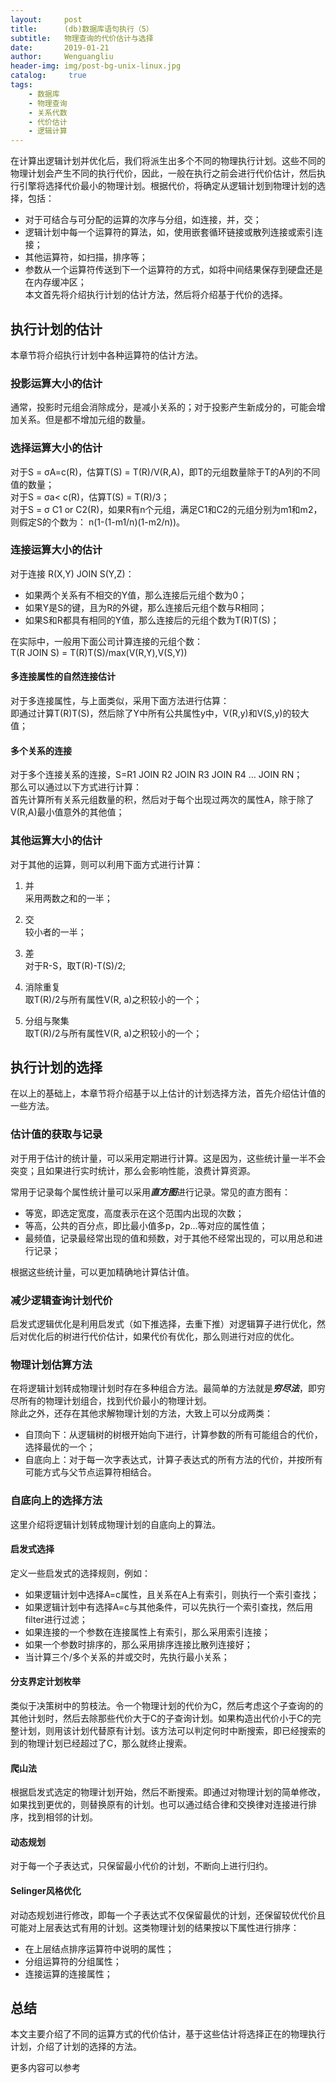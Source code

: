 ```yaml
---
layout:     post
title:      (db)数据库语句执行（5）
subtitle:   物理查询的代价估计与选择
date:       2019-01-21
author:     Wenguangliu
header-img: img/post-bg-unix-linux.jpg
catalog: 	 true
tags:
    - 数据库
    - 物理查询
    - 关系代数
    - 代价估计
    - 逻辑计算
---
```


在计算出逻辑计划并优化后，我们将派生出多个不同的物理执行计划。这些不同的物理计划会产生不同的执行代价，因此，一般在执行之前会进行代价估计，然后执行引擎将选择代价最小的物理计划。根据代价，将确定从逻辑计划到物理计划的选择，包括：   
- 对于可结合与可分配的运算的次序与分组，如连接，并，交；    
- 逻辑计划中每一个运算符的算法，如，使用嵌套循环链接或散列连接或索引连接；   
- 其他运算符，如扫描，排序等；   
- 参数从一个运算符传送到下一个运算符的方式，如将中间结果保存到硬盘还是在内存缓冲区；  
本文首先将介绍执行计划的估计方法，然后将介绍基于代价的选择。

## 执行计划的估计
本章节将介绍执行计划中各种运算符的估计方法。   

### 投影运算大小的估计
通常，投影时元组会消除成分，是减小关系的；对于投影产生新成分的，可能会增加关系。但是都不增加元组的数量。

### 选择运算大小的估计
对于S = σA=c(R)，估算T(S) = T(R)/V(R,A)，即T的元组数量除于T的A列的不同值的数量；   
对于S = σa< c(R)，估算T(S) = T(R)/3；   
对于S = σ C1 or C2(R)，如果R有n个元组，满足C1和C2的元组分别为m1和m2，则假定S的个数为： n(1-(1-m1/n)(1-m2/n))。  

### 连接运算大小的估计
对于连接 R(X,Y) JOIN S(Y,Z)：   
- 如果两个关系有不相交的Y值，那么连接后元组个数为0；   
- 如果Y是S的键，且为R的外键，那么连接后元组个数与R相同；   
- 如果S和R都具有相同的Y值，那么连接后的元组个数为T(R)T(S)；

在实际中，一般用下面公司计算连接的元组个数：   
T(R JOIN S) = T(R)T(S)/max(V(R,Y),V(S,Y))

#### 多连接属性的自然连接估计
对于多连接属性，与上面类似，采用下面方法进行估算：  
即通过计算T(R)T(S)，然后除了Y中所有公共属性y中，V(R,y)和V(S,y)的较大值；

#### 多个关系的连接
对于多个连接关系的连接，S=R1 JOIN R2 JOIN R3 JOIN R4 ... JOIN RN；   
那么可以通过以下方式进行计算：   
首先计算所有关系元组数量的积，然后对于每个出现过两次的属性A，除于除了V(R,A)最小值意外的其他值；     

### 其他运算大小的估计
对于其他的运算，则可以利用下面方式进行计算：   
1) 并   
采用两数之和的一半；   

2) 交    
较小者的一半；

3) 差   
对于R-S，取T(R)-T(S)/2;

4) 消除重复  
取T(R)/2与所有属性V(R, a)之积较小的一个；

5) 分组与聚集   
取T(R)/2与所有属性V(R, a)之积较小的一个；

## 执行计划的选择
在以上的基础上，本章节将介绍基于以上估计的计划选择方法，首先介绍估计值的一些方法。

### 估计值的获取与记录
对于用于估计的统计量，可以采用定期进行计算。这是因为，这些统计量一半不会突变；且如果进行实时统计，那么会影响性能，浪费计算资源。

常用于记录每个属性统计量可以采用***直方图***进行记录。常见的直方图有：
- 等宽，即选定宽度，高度表示在这个范围内出现的次数；
- 等高，公共的百分点，即比最小值多p，2p...等对应的属性值；
- 最频值，记录最经常出现的值和频数，对于其他不经常出现的，可以用总和进行记录；

根据这些统计量，可以更加精确地计算估计值。

### 减少逻辑查询计划代价
启发式逻辑优化是利用启发式（如下推选择，去重下推）对逻辑算子进行优化，然后对优化后的树进行代价估计，如果代价有优化，那么则进行对应的优化。

### 物理计划估算方法
在将逻辑计划转成物理计划时存在多种组合方法。最简单的方法就是***穷尽法***，即穷尽所有的物理计划组合，找到代价最小的物理计划。   
除此之外，还存在其他求解物理计划的方法，大致上可以分成两类：   
- 自顶向下：从逻辑树的树根开始向下进行，计算参数的所有可能组合的代价，选择最优的一个；   
- 自底向上：对于每一次字表达式，计算子表达式的所有方法的代价，并按所有可能方式与父节点运算符相结合。

### 自底向上的选择方法
这里介绍将逻辑计划转成物理计划的自底向上的算法。  

#### 启发式选择
定义一些启发式的选择规则，例如：   
- 如果逻辑计划中选择A=c属性，且关系在A上有索引，则执行一个索引查找；   
- 如果逻辑计划中有选择A=c与其他条件，可以先执行一个索引查找，然后用filter进行过滤；  
- 如果连接的一个参数在连接属性上有索引，那么采用索引连接；   
- 如果一个参数时排序的，那么采用排序连接比散列连接好；   
- 当计算三个/多个关系的并或交时，先执行最小关系；

#### 分支界定计划枚举
类似于决策树中的剪枝法。令一个物理计划的代价为C，然后考虑这个子查询的的其他计划时，然后去除那些代价大于C的子查询计划。如果构造出代价小于C的完整计划，则用该计划代替原有计划。该方法可以判定何时中断搜索，即已经搜索的到的物理计划已经超过了C，那么就终止搜索。   


#### 爬山法
根据启发式选定的物理计划开始，然后不断搜索。即通过对物理计划的简单修改，如果找到更优的，则替换原有的计划。也可以通过结合律和交换律对连接进行排序，找到相邻的计划。

#### 动态规划
对于每一个子表达式，只保留最小代价的计划，不断向上进行归约。

#### Selinger风格优化
对动态规划进行修改，即每一个子表达式不仅保留最优的计划，还保留较优代价且可能对上层表达式有用的计划。这类物理计划的结果按以下属性进行排序：
- 在上层结点排序运算符中说明的属性；
- 分组运算符的分组属性；
- 连接运算的连接属性；


## 总结
本文主要介绍了不同的运算方式的代价估计，基于这些估计将选择正在的物理执行计划，介绍了计划的选择的方法。


更多内容可以参考
